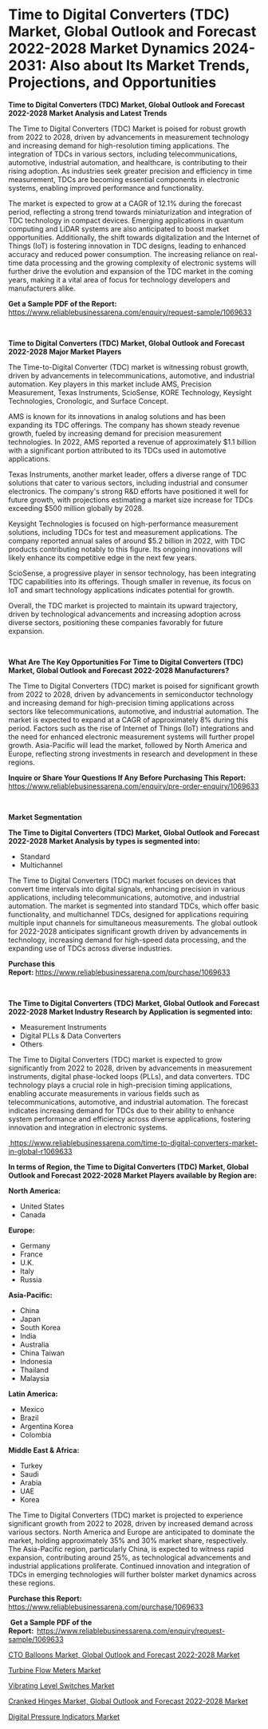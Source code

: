 <p><h1>Time to Digital Converters (TDC) Market, Global Outlook and Forecast 2022-2028 Market Dynamics 2024-2031: Also about Its Market Trends, Projections, and Opportunities</h1></p><p><strong>Time to Digital Converters (TDC) Market, Global Outlook and Forecast 2022-2028 Market Analysis and Latest Trends</strong></p>
<p><p>The Time to Digital Converters (TDC) Market is poised for robust growth from 2022 to 2028, driven by advancements in measurement technology and increasing demand for high-resolution timing applications. The integration of TDCs in various sectors, including telecommunications, automotive, industrial automation, and healthcare, is contributing to their rising adoption. As industries seek greater precision and efficiency in time measurement, TDCs are becoming essential components in electronic systems, enabling improved performance and functionality.</p><p>The market is expected to grow at a CAGR of 12.1% during the forecast period, reflecting a strong trend towards miniaturization and integration of TDC technology in compact devices. Emerging applications in quantum computing and LiDAR systems are also anticipated to boost market opportunities. Additionally, the shift towards digitalization and the Internet of Things (IoT) is fostering innovation in TDC designs, leading to enhanced accuracy and reduced power consumption. The increasing reliance on real-time data processing and the growing complexity of electronic systems will further drive the evolution and expansion of the TDC market in the coming years, making it a vital area of focus for technology developers and manufacturers alike.</p></p>
<p><strong>Get a Sample PDF of the Report:&nbsp;</strong> <a href="https://www.reliablebusinessarena.com/enquiry/request-sample/1069633?utm_campaign=1347&utm_medium=2&utm_source=Github&utm_content=ia&utm_term=18102024&utm_id=time-to-digital-converters-tdc-market-global-outlook-and-forecast-2022-2028">https://www.reliablebusinessarena.com/enquiry/request-sample/1069633</a></p>
<p>&nbsp;</p>
<p><strong>Time to Digital Converters (TDC) Market, Global Outlook and Forecast 2022-2028 Major Market Players</strong></p>
<p><p>The Time-to-Digital Converter (TDC) market is witnessing robust growth, driven by advancements in telecommunications, automotive, and industrial automation. Key players in this market include AMS, Precision Measurement, Texas Instruments, ScioSense, KORE Technology, Keysight Technologies, Cronologic, and Surface Concept.</p><p>AMS is known for its innovations in analog solutions and has been expanding its TDC offerings. The company has shown steady revenue growth, fueled by increasing demand for precision measurement technologies. In 2022, AMS reported a revenue of approximately $1.1 billion with a significant portion attributed to its TDCs used in automotive applications.</p><p>Texas Instruments, another market leader, offers a diverse range of TDC solutions that cater to various sectors, including industrial and consumer electronics. The company's strong R&D efforts have positioned it well for future growth, with projections estimating a market size increase for TDCs exceeding $500 million globally by 2028.</p><p>Keysight Technologies is focused on high-performance measurement solutions, including TDCs for test and measurement applications. The company reported annual sales of around $5.2 billion in 2022, with TDC products contributing notably to this figure. Its ongoing innovations will likely enhance its competitive edge in the next few years.</p><p>ScioSense, a progressive player in sensor technology, has been integrating TDC capabilities into its offerings. Though smaller in revenue, its focus on IoT and smart technology applications indicates potential for growth.</p><p>Overall, the TDC market is projected to maintain its upward trajectory, driven by technological advancements and increasing adoption across diverse sectors, positioning these companies favorably for future expansion.</p></p>
<p>&nbsp;</p>
<p><strong>What Are The Key Opportunities For Time to Digital Converters (TDC) Market, Global Outlook and Forecast 2022-2028 Manufacturers?</strong></p>
<p><p>The Time to Digital Converters (TDC) market is poised for significant growth from 2022 to 2028, driven by advancements in semiconductor technology and increasing demand for high-precision timing applications across sectors like telecommunications, automotive, and industrial automation. The market is expected to expand at a CAGR of approximately 8% during this period. Factors such as the rise of Internet of Things (IoT) integrations and the need for enhanced electronic measurement systems will further propel growth. Asia-Pacific will lead the market, followed by North America and Europe, reflecting strong investments in research and development in these regions.</p></p>
<p><strong>Inquire or Share Your Questions If Any Before Purchasing This Report:</strong> <a href="https://www.reliablebusinessarena.com/enquiry/pre-order-enquiry/1069633?utm_campaign=1347&utm_medium=2&utm_source=Github&utm_content=ia&utm_term=18102024&utm_id=time-to-digital-converters-tdc-market-global-outlook-and-forecast-2022-2028">https://www.reliablebusinessarena.com/enquiry/pre-order-enquiry/1069633</a></p>
<p>&nbsp;</p>
<p><strong>Market Segmentation</strong></p>
<p><strong>The Time to Digital Converters (TDC) Market, Global Outlook and Forecast 2022-2028 Market Analysis by types is segmented into:</strong></p>
<p><ul><li>Standard</li><li>Multichannel</li></ul></p>
<p><p>The Time to Digital Converters (TDC) market focuses on devices that convert time intervals into digital signals, enhancing precision in various applications, including telecommunications, automotive, and industrial automation. The market is segmented into standard TDCs, which offer basic functionality, and multichannel TDCs, designed for applications requiring multiple input channels for simultaneous measurements. The global outlook for 2022-2028 anticipates significant growth driven by advancements in technology, increasing demand for high-speed data processing, and the expanding use of TDCs across diverse industries.</p></p>
<p><strong>Purchase this Report:&nbsp;</strong><a href="https://www.reliablebusinessarena.com/purchase/1069633?utm_campaign=1347&utm_medium=2&utm_source=Github&utm_content=ia&utm_term=18102024&utm_id=time-to-digital-converters-tdc-market-global-outlook-and-forecast-2022-2028">https://www.reliablebusinessarena.com/purchase/1069633</a></p>
<p>&nbsp;</p>
<p><strong>The Time to Digital Converters (TDC) Market, Global Outlook and Forecast 2022-2028 Market Industry Research by Application is segmented into:</strong></p>
<p><ul><li>Measurement Instruments</li><li>Digital PLLs & Data Converters</li><li>Others</li></ul></p>
<p><p>The Time to Digital Converters (TDC) market is expected to grow significantly from 2022 to 2028, driven by advancements in measurement instruments, digital phase-locked loops (PLLs), and data converters. TDC technology plays a crucial role in high-precision timing applications, enabling accurate measurements in various fields such as telecommunications, automotive, and industrial automation. The forecast indicates increasing demand for TDCs due to their ability to enhance system performance and efficiency across diverse applications, fostering innovation and integration in electronic systems.</p></p>
<p><a href="https://www.reliablebusinessarena.com/time-to-digital-converters-market-in-global-r1069633?utm_campaign=1347&utm_medium=2&utm_source=Github&utm_content=ia&utm_term=18102024&utm_id=time-to-digital-converters-tdc-market-global-outlook-and-forecast-2022-2028">&nbsp;https://www.reliablebusinessarena.com/time-to-digital-converters-market-in-global-r1069633</a></p>
<p><strong>In terms of Region, the Time to Digital Converters (TDC) Market, Global Outlook and Forecast 2022-2028 Market Players available by Region are:</strong></p>
<p>
    <p> <strong> North America: </strong>
        <ul>
            <li>United States</li>
            <li>Canada</li>
        </ul>
        </p> 
    <p> <strong> Europe: </strong>
        <ul>
            <li>Germany</li>
            <li>France</li>
            <li>U.K.</li>
            <li>Italy</li>
            <li>Russia</li>
        </ul>
        </p> 
    <p> <strong> Asia-Pacific: </strong>
        <ul>
            <li>China</li>
            <li>Japan</li>
            <li>South Korea</li>
            <li>India</li>
            <li>Australia</li>
            <li>China Taiwan</li>
            <li>Indonesia</li>
            <li>Thailand</li>
            <li>Malaysia</li>
        </ul>
        </p> 
    <p> <strong> Latin America: </strong>
        <ul>
            <li>Mexico</li>
            <li>Brazil</li>
            <li>Argentina Korea</li>
            <li>Colombia</li>
        </ul>
        </p> 
    <p> <strong> Middle East & Africa: </strong>
        <ul>
            <li>Turkey</li>
            <li>Saudi</li>
            <li>Arabia</li>
            <li>UAE</li>
            <li>Korea</li>
        </ul>
    </p>
    </p>
<p><p>The Time to Digital Converters (TDC) market is projected to experience significant growth from 2022 to 2028, driven by increased demand across various sectors. North America and Europe are anticipated to dominate the market, holding approximately 35% and 30% market share, respectively. The Asia-Pacific region, particularly China, is expected to witness rapid expansion, contributing around 25%, as technological advancements and industrial applications proliferate. Continued innovation and integration of TDCs in emerging technologies will further bolster market dynamics across these regions.</p></p>
<p><strong>Purchase this Report: </strong><a href="https://www.reliablebusinessarena.com/purchase/1069633?utm_campaign=1347&utm_medium=2&utm_source=Github&utm_content=ia&utm_term=18102024&utm_id=time-to-digital-converters-tdc-market-global-outlook-and-forecast-2022-2028">https://www.reliablebusinessarena.com/purchase/1069633</a></p>
<p>&nbsp;<strong>Get a Sample PDF of the Report:&nbsp;&nbsp;</strong><a href="https://www.reliablebusinessarena.com/enquiry/request-sample/1069633?utm_campaign=1347&utm_medium=2&utm_source=Github&utm_content=ia&utm_term=18102024&utm_id=time-to-digital-converters-tdc-market-global-outlook-and-forecast-2022-2028">https://www.reliablebusinessarena.com/enquiry/request-sample/1069633</a></p>
<p><strong></strong></p>
<p><p><a href="https://github.com/AKSHATREPORTPRIME/Market-Research-Report-List-6/blob/main/cto-balloons-market-global-outlook-and-forecast-2022-2028-market.md?utm_campaign=1347&utm_medium=2&utm_source=Github&utm_content=ia&utm_term=18102024&utm_id=time-to-digital-converters-tdc-market-global-outlook-and-forecast-2022-2028">CTO Balloons Market, Global Outlook and Forecast 2022-2028 Market</a></p><p><a href="https://www.linkedin.com/pulse/turbine-flow-meters-market-essentials-key-players-demand-drivers-s6qxf?utm_campaign=1347&utm_medium=2&utm_source=Github&utm_content=ia&utm_term=18102024&utm_id=time-to-digital-converters-tdc-market-global-outlook-and-forecast-2022-2028">Turbine Flow Meters Market</a></p><p><a href="https://www.linkedin.com/pulse/charting-future-comprehensive-analysis-global-vibrating-phq0f?utm_campaign=1347&utm_medium=2&utm_source=Github&utm_content=ia&utm_term=18102024&utm_id=time-to-digital-converters-tdc-market-global-outlook-and-forecast-2022-2028">Vibrating Level Switches Market</a></p><p><a href="https://github.com/BellAuer/Market-Research-Report-List-1/blob/main/cranked-hinges-market-global-outlook-and-forecast-2022-2028-market.md?utm_campaign=1347&utm_medium=2&utm_source=Github&utm_content=ia&utm_term=18102024&utm_id=time-to-digital-converters-tdc-market-global-outlook-and-forecast-2022-2028">Cranked Hinges Market, Global Outlook and Forecast 2022-2028 Market</a></p><p><a href="https://www.linkedin.com/pulse/opportunities-challenges-digital-pressure-indicators-market-6pnif?utm_campaign=1347&utm_medium=2&utm_source=Github&utm_content=ia&utm_term=18102024&utm_id=time-to-digital-converters-tdc-market-global-outlook-and-forecast-2022-2028">Digital Pressure Indicators Market</a></p></p>